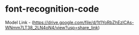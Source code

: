 # font-recognition-code
Model Link - (https://drive.google.com/file/d/1t1YoRbZhEzlCAs-WNmm7LT38_2LN4oN4/view?usp=share_link)
